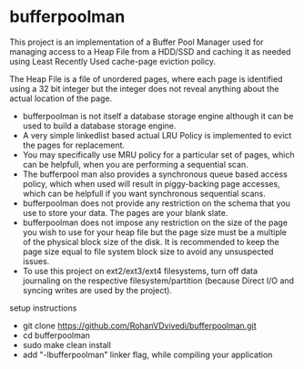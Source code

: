 # bufferpoolman
This project is an implementation of a Buffer Pool Manager used for managing access to a Heap File from a HDD/SSD and caching it as needed using Least Recently Used cache-page eviction policy.

The Heap File is a file of unordered pages, where each page is identified using a 32 bit integer but the integer does not reveal anything about the actual location of the page.

 * bufferpoolman is not itself a database storage engine although it can be used to build a database storage engine.
 * A very simple linkedlist based actual LRU Policy is implemented to evict the pages for replacement.
 * You may specifically use MRU policy for a particular set of pages, which can be helpfull, when you are performing a sequential scan.
 * The bufferpool man also provides a synchronous queue based access policy, which when used will result in piggy-backing page accesses, which can be helpfull if you want synchronous sequential scans.
 * bufferpoolman does not provide any restriction on the schema that you use to store your data. The pages are your blank slate.
 * bufferpoolman does not impose any restriction on the size of the page you wish to use for your heap file but the page size must be a multiple of the physical block size of the disk. It is recommended to keep the page size equal to file system block size to avoid any unsuspected issues.
 * To use this project on ext2/ext3/ext4 filesystems, turn off data journaling on the respective filesystem/partition (because Direct I/O and syncing writes are used by the project).

setup instructions
 * git clone https://github.com/RohanVDvivedi/bufferpoolman.git
 * cd bufferpoolman
 * sudo make clean install
 * add "-lbufferpoolman" linker flag, while compiling your application